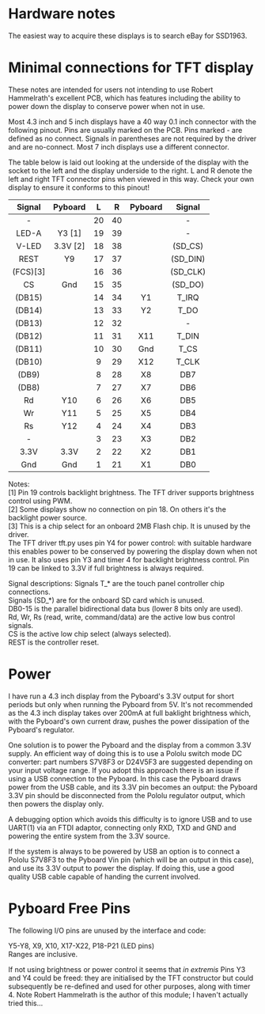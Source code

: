 # Hardware notes

The easiest way to acquire these displays is to search eBay for SSD1963.

# Minimal connections for TFT display

These notes are intended for users not intending to use Robert Hammelrath's excellent PCB, which
has features including the ability to power down the display to conserve power when not in use.

Most 4.3 inch and 5 inch displays have a 40 way 0.1 inch connector with the following pinout.
Pins are usually marked on the PCB. Pins marked - are defined as no connect. Signals in parentheses
are not required by the driver and are no-connect. Most 7 inch displays use a different connector.

The table below is laid out looking at the underside of the display with the socket to the left and
the display underside to the right. L and R denote the left and right TFT connector pins when
viewed in this way. Check your own display to ensure it conforms to this pinout!


| Signal  | Pyboard | L   | R   | Pyboard | Signal   |
|:-------:|:-------:|:---:|:---:|:-------:|:--------:|
| -       |         | 20  | 40  |         | -        |
| LED-A   | Y3   [1]| 19  | 39  |         | -        |
| V-LED   | 3.3V [2]| 18  | 38  |         | (SD_CS)  |
| REST    | Y9      | 17  | 37  |         | (SD_DIN) |
| (FCS)[3]|         | 16  | 36  |         | (SD_CLK) |
| CS      | Gnd     | 15  | 35  |         | (SD_DO)  |
| (DB15)  |         | 14  | 34  | Y1      | T_IRQ    |
| (DB14)  |         | 13  | 33  | Y2      | T_DO     |
| (DB13)  |         | 12  | 32  |         | -        |
| (DB12)  |         | 11  | 31  | X11     | T_DIN    |
| (DB11)  |         | 10  | 30  | Gnd     | T_CS     |
| (DB10)  |         | 9   | 29  | X12     | T_CLK    |
| (DB9)   |         | 8   | 28  | X8      | DB7      |
| (DB8)   |         | 7   | 27  | X7      | DB6      |
| Rd      | Y10     | 6   | 26  | X6      | DB5      |
| Wr      | Y11     | 5   | 25  | X5      | DB4      |
| Rs      | Y12     | 4   | 24  | X4      | DB3      |
| -       |         | 3   | 23  | X3      | DB2      |
| 3.3V    | 3.3V    | 2   | 22  | X2      | DB1      |
| Gnd     | Gnd     | 1   | 21  | X1      | DB0      |

Notes:  
[1] Pin 19 controls backlight brightness. The TFT driver supports brightness control using PWM.  
[2] Some displays show no connection on pin 18. On others it's the backlight power source.  
[3] This is a chip select for an onboard 2MB Flash chip. It is unused by the driver.  
The TFT driver tft.py uses pin Y4 for power control: with suitable hardware this enables power to
be conserved by powering the display down when not in use. It also uses pin Y3 and timer 4 for
backlight brightness control. Pin 19 can be linked to 3.3V if full brightness is always required.

Signal descriptions:
Signals T_* are the touch panel controller chip connections.  
Signals (SD_*) are for the onboard SD card which is unused.  
DB0-15 is the parallel bidirectional data bus (lower 8 bits only are used).  
Rd, Wr, Rs (read, write, command/data) are the active low bus control signals.  
CS is the active low chip select (always selected).  
REST is the controller reset.

# Power

I have run a 4.3 inch display from the Pyboard's 3.3V output for short periods but only when
running the Pyboard from 5V. It's not recommended as the 4.3 inch display takes over 200mA at full
baklight brightness which, with the Pyboard's own current draw, pushes the power dissipation of the
Pyboard's regulator.

One solution is to power the Pyboard and the display from a common 3.3V supply. An efficient way of
doing this is to use a Pololu switch mode DC converter: part numbers S7V8F3 or D24V5F3 are
suggested depending on your input voltage range. If you adopt this approach there is an issue if
using a USB connection to the Pyboard. In this case the Pyboard draws power from the USB cable, and
its 3.3V pin becomes an output: the Pyboard 3.3V pin should be disconnected from the Pololu
regulator output, which then powers the display only.

A debugging option which avoids this difficulty is to ignore USB and to use UART(1) via an FTDI
adaptor, connecting only RXD, TXD and GND and powering the entire system from the 3.3V source.

If the system is always to be powered by USB an option is to connect a Pololu S7V8F3 to the Pyboard
Vin pin (which will be an output in this case), and use its 3.3V output to power the display. If
doing this, use a good quality USB cable capable of handing the current involved.

# Pyboard Free Pins

The following I/O pins are unused by the interface and code:

Y5-Y8, X9, X10, X17-X22, P18-P21 (LED pins)  
Ranges are inclusive.

If not using brightness or power control it seems that _in extremis_ Pins Y3 and Y4 could be freed:
they are initialised by the TFT constructor but could subsequently be re-defined and used for other
purposes, along with timer 4. Note Robert Hammelrath is the author of this module; I haven't
actually tried this...
